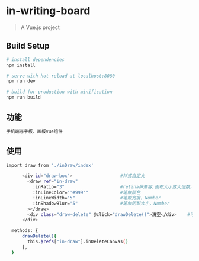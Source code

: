 # in-writing-board

> A Vue.js project

## Build Setup

``` bash
# install dependencies
npm install

# serve with hot reload at localhost:8080
npm run dev

# build for production with minification
npm run build
```

## 功能
``` bash
手机端写字板、画板vue组件
```

## 使用
``` bash
import draw from './inDraw/index'
```
``` bash
      <div id="draw-box">                  #样式自定义
        <draw ref="in-draw"
          :inRatio="3"                     #retina屏兼容,画布大小放大倍数，Number   
          :inLineColor="'#999'"            #笔触颜色
          :inLineWidth="5"                 #笔触宽度，Number
          :inShadowBlur="5"                #笔触阴影大小，Number
        ></draw>
        <div class="draw-delete" @click="drawDelete()">清空</div>    #可调用组件方法inDeleteCanvas清空画布
      </div>
```
``` bash
  methods: {
      drawDelete(){
        this.$refs["in-draw"].inDeleteCanvas()
      },
  }
```